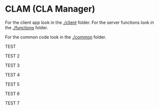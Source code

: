# CLAM (CLA Manager)

For the client app look in the [./client](./client) folder.
For the server functions look in the [./functions](./functions) folder.

For the common code look in the [./common](./common) folder.

TEST

TEST 2

TEST 3

TEST 4

TEST 5

TEST 6

TEST 7
